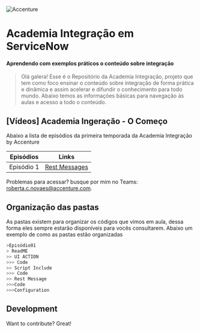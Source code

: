 ![Accenture]( https://media.tenor.com/images/f2dcd688267fc343b5cda5d151017ab4/tenor.gif)

# Academia Integração em ServiceNow
#### Aprendendo com exemplos práticos o conteúdo sobre integração


> Olá galera!
> Esse é o Repositório da Academia Integração, projeto que tem como foco ensinar o conteúdo 
> sobre integração de forma prática e dinâmica e assim acelerar e difundir o conhecimento para todo mundo. Abaixo temos as informações básicas para navegação às aulas e acesso a todo o conteúdo.

## [Vídeos] Academia Ingeração - O Começo
Abaixo a lista de episódios da primeira temporada da Academia Integração by Accenture


| Episódios | Links |
| ------ | ------ |
| Episódio 1 | [Rest Messages](https://nodejs.org/)|


Problemas para acessar? busque por mim no Teams: roberta.c.novaes@accenture.com.

## Organização das pastas
As pastas existem para organizar os códigos que vimos em aula, dessa forma eles sempre estarão disponíveis para vocês consultarem. Abaixo um exemplo de como as pastas estão organizadas
```sh
>Episódio01
> ReadME
>> UI ACTION
>>> Code
>> Script Include
>>> Code
>> Rest Message
>>>Code
>>>Configuration
```

## Development

Want to contribute? Great!

